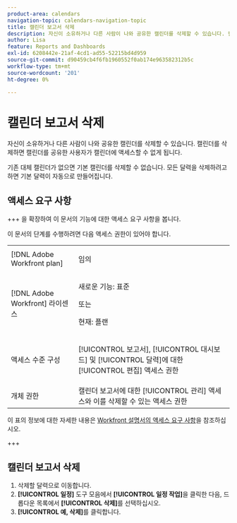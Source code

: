 ```yaml
---
product-area: calendars
navigation-topic: calendars-navigation-topic
title: 캘린더 보고서 삭제
description: 자신이 소유하거나 다른 사람이 나와 공유한 캘린더를 삭제할 수 있습니다. 캘린더를 삭제하면 캘린더를 공유한 사용자가 캘린더에 액세스할 수 없게 됩니다.
author: Lisa
feature: Reports and Dashboards
exl-id: 6208442e-21af-4cd1-ad55-52215bd4d959
source-git-commit: d90459cb4f6fb1960552f0ab174e963582312b5c
workflow-type: tm+mt
source-wordcount: '201'
ht-degree: 0%

---
```


# 캘린더 보고서 삭제

자신이 소유하거나 다른 사람이 나와 공유한 캘린더를 삭제할 수 있습니다. 캘린더를 삭제하면 캘린더를 공유한 사용자가 캘린더에 액세스할 수 없게 됩니다.

기존 대체 캘린더가 없으면 기본 캘린더를 삭제할 수 없습니다. 모든 달력을 삭제하려고 하면 기본 달력이 자동으로 만들어집니다.

## 액세스 요구 사항

+++ 을 확장하여 이 문서의 기능에 대한 액세스 요구 사항을 봅니다.

이 문서의 단계를 수행하려면 다음 액세스 권한이 있어야 합니다.

<table style="table-layout:auto"> 
 <col> 
 </col> 
 <col> 
 </col> 
 <tbody> 
  <tr> 
   <td role="rowheader">[!DNL Adobe Workfront plan]</td> 
   <td> <p>임의</p> </td> 
  </tr> 
  <tr> 
   <td role="rowheader">[!DNL Adobe Workfront] 라이센스</td> 
   <td><p>새로운 기능: 표준</p>
       <p>또는</p>
       <p>현재: 플랜</p></td> 
  </tr> 
  <tr> 
   <td role="rowheader">액세스 수준 구성</td> 
   <td> <p>[!UICONTROL 보고서], [!UICONTROL 대시보드] 및 [!UICONTROL 달력]에 대한 [!UICONTROL 편집] 액세스 권한</p></td> 
  </tr> 
  <tr> 
   <td role="rowheader">개체 권한</td> 
   <td>캘린더 보고서에 대한 [!UICONTROL 관리] 액세스와 이를 삭제할 수 있는 액세스 권한</td> 
  </tr> 
 </tbody> 
</table>

이 표의 정보에 대한 자세한 내용은 [Workfront 설명서의 액세스 요구 사항](/help/quicksilver/administration-and-setup/add-users/access-levels-and-object-permissions/access-level-requirements-in-documentation.md)을 참조하십시오.

+++

## 캘린더 보고서 삭제

1. 삭제할 달력으로 이동합니다.
1. **[!UICONTROL 일정]** 도구 모음에서 **[!UICONTROL 일정 작업]**&#x200B;을 클릭한 다음, 드롭다운 목록에서 **[!UICONTROL 삭제]**&#x200B;를 선택하십시오.
1. **[!UICONTROL 예, 삭제]**&#x200B;를 클릭합니다.
